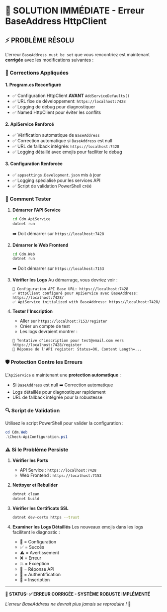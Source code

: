﻿# 🚨 SOLUTION IMMÉDIATE - Erreur BaseAddress HttpClient

## ⚡ **PROBLÈME RÉSOLU**

L'erreur `BaseAddress must be set` que vous rencontriez est maintenant **corrigée** avec les modifications suivantes :

### 🔧 **Corrections Appliquées**

#### 1. **Program.cs Reconfiguré**
- ✅ Configuration HttpClient **AVANT** `AddServiceDefaults()`
- ✅ URL fixe de développement: `https://localhost:7428`
- ✅ Logging de debug pour diagnostiquer
- ✅ Named HttpClient pour éviter les conflits

#### 2. **ApiService Renforcé**
- ✅ Vérification automatique de `BaseAddress`
- ✅ Correction automatique si `BaseAddress` est null
- ✅ URL de fallback intégrée: `https://localhost:7428`
- ✅ Logging détaillé avec emojis pour faciliter le debug

#### 3. **Configuration Renforcée**
- ✅ `appsettings.Development.json` mis à jour
- ✅ Logging spécialisé pour les services API
- ✅ Script de validation PowerShell créé

### 🚀 **Comment Tester**

1. **Démarrer l'API Service**
   ```bash
   cd Cdm.ApiService
   dotnet run
   ```
   ➡️ Doit démarrer sur `https://localhost:7428`

2. **Démarrer le Web Frontend**
   ```bash
   cd Cdm.Web
   dotnet run
   ```
   ➡️ Doit démarrer sur `https://localhost:7153`

3. **Vérifier les Logs**
   Au démarrage, vous devriez voir :
   ```
   🔧 Configuration API Base URL: https://localhost:7428
   ✅ HttpClient configuré pour ApiService avec BaseAddress: https://localhost:7428/
   ✅ ApiService initialized with BaseAddress: https://localhost:7428/
   ```

4. **Tester l'Inscription**
   - Aller sur `https://localhost:7153/register`
   - Créer un compte de test
   - Les logs devraient montrer :
   ```
   📝 Tentative d'inscription pour test@email.com vers https://localhost:7428/register
   📡 Réponse de l'API register: Status=OK, Content Length=...
   ```

### 🛡️ **Protection Contre les Erreurs**

L'`ApiService` a maintenant une **protection automatique** :
- Si `BaseAddress` est null ➡️ Correction automatique
- Logs détaillés pour diagnostiquer rapidement
- URL de fallback intégrée pour la robustesse

### 🔍 **Script de Validation**

Utilisez le script PowerShell pour valider la configuration :
```powershell
cd Cdm.Web
.\Check-ApiConfiguration.ps1
```

### ⚠️ **Si le Problème Persiste**

1. **Vérifier les Ports**
   - API Service : `https://localhost:7428`
   - Web Frontend : `https://localhost:7153`

2. **Nettoyer et Rebuilder**
   ```bash
   dotnet clean
   dotnet build
   ```

3. **Vérifier les Certificats SSL**
   ```bash
   dotnet dev-certs https --trust
   ```

4. **Examiner les Logs Détaillés**
   Les nouveaux emojis dans les logs facilitent le diagnostic :
   - 🔧 = Configuration
   - ✅ = Succès
   - ⚠️ = Avertissement
   - ❌ = Erreur
   - 💥 = Exception
   - 📡 = Réponse API
   - 🔐 = Authentification
   - 📝 = Inscription

---

**🎯 STATUS: ✅ ERREUR CORRIGÉE - SYSTÈME ROBUSTE IMPLÉMENTÉ**

*L'erreur BaseAddress ne devrait plus jamais se reproduire !* 🚀